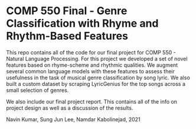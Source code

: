 # COMP 550 Final - Genre Classification with Rhyme and Rhythm-Based Features
This repo contains all of the code for our final project for COMP 550 - Natural Language Processing.
For this project we developed a set of novel features based on rhyme-scheme and rhythmic qualities. We augment several common language models with these features to assess their usefulness in the task of musical genre classification by song lyric. We also built a custom dataset by scraping LyricGenius for the top songs across a small selection of genres.

We also include our final project report. This contains all of the info on project design as well as a discussion of the results.

Navin Kumar, Sung Jun Lee, Namdar Kabolinejad, 2021
